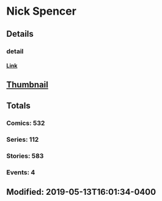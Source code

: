 # Nick  Spencer 
## Details
### detail
#### [Link](http://marvel.com/comics/creators/11434/nick_spencer?utm_campaign=apiRef&utm_source=225578a89fc76f3d20fbffda5d17a88d)
## [Thumbnail](http://i.annihil.us/u/prod/marvel/i/mg/a/80/5cd9c767ab996.jpg)
## Totals
### Comics: 532
### Series: 112
### Stories: 583
### Events: 4
## Modified: 2019-05-13T16:01:34-0400